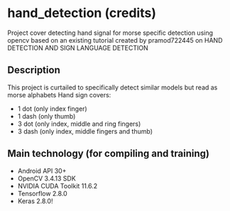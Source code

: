 # hand_detection (credits)
Project cover detecting hand signal for morse specific detection using opencv based on an existing tutorial created by pramod722445 
on HAND DETECTION AND SIGN LANGUAGE DETECTION


## Description
This project is curtailed to specifically detect similar models but read as morse alphabets
Hand sign covers:
+ 1 dot (only index finger)
+ 1 dash (only thumb)
+ 3 dot (only index, middle and ring fingers)
+ 3 dash (only index, middle fingers and thumb)

## Main technology (for compiling and training)
+ Android API 30+
+ OpenCV 3.4.13 SDK
+ NVIDIA CUDA Toolkit 11.6.2
+ Tensorflow 2.8.0
+ Keras 2.8.0!
